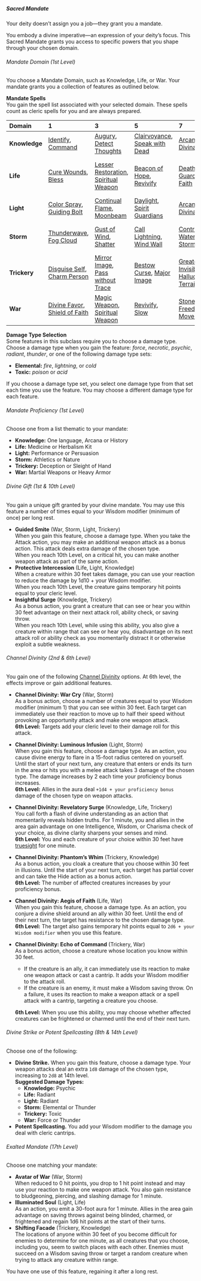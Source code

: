 ##### Sacred Mandate

Your deity doesn’t assign you a job—they grant you a mandate.

You embody a divine imperative—an expression of your deity’s focus.
This Sacred Mandate grants you access to specific powers that you shape through your chosen domain.

###### Mandate Domain (1st Level)

You choose a Mandate Domain, such as Knowledge, Life, or War.
Your mandate grants you a collection of features as outlined below.

**Mandate Spells**
\
You gain the spell list associated with your selected domain.
These spells count as cleric spells for you and are always prepared.

| Domain        | 1 | 3 | 5 | 7 | 9 |
|:--------------|:--|:--|:--|:--|:--|
| **Knowledge** | [Identify](#Identify_identify), [Command](#Command_command) | [Augury](#Augury_augury), [Detect Thoughts](#Detect_Thoughts_detect_thoughts) | [Clairvoyance](#Clairvoyance_clairvoyance), [Speak with Dead](#Speak_with_Dead_speak_with_dead) | [Arcane Eye](#Arcane_Eye_arcane_eye), [Divination](#Divination_divination) | [Legend Lore](#Legend_Lore_legend_lore), [Scrying](#Scrying_scrying) |
| **Life**      | [Cure Wounds](#Cure_Wounds_cure_wounds), [Bless](#Bless_bless) | [Lesser Restoration](#Lesser_Restoration_lesser_restoration), [Spiritual Weapon](#Spiritual_Weapon_spiritual_weapon) | [Beacon of Hope](#Beacon_of_Hope_beacon_of_hope), [Revivify](#Revivify_revivify) | [Death Ward](#Death_Ward_death_ward), [Guardian of Faith](#Guardian_of_Faith_guardian_of_faith) | [Mass Cure Wounds](#Mass_Cure_Wounds_mass_cure_wounds), [Raise Dead](#Raise_Dead_raise_dead) |
| **Light**     | [Color Spray](#Color_Spray_color_spray), [Guiding Bolt](#Guiding_Bolt_guiding_bolt) | [Continual Flame](#Continual_Flame_continual_flame), [Moonbeam](#Moonbeam_moonbeam) | [Daylight](#Daylight_daylight), [Spirit Guardians](#Spirit_Guardians_spirit_guardians) | [Arcane Eye](#Arcane_Eye_arcane_eye), [Divination](#Divination_divination) | [Dream](#Dream_dream), [Scrying](#Scrying_scrying) |
| **Storm**     | [Thunderwave](#Thunderwave_thunderwave), [Fog Cloud](#Fog_Cloud_fog_cloud) | [Gust of Wind](#Gust_of_Wind_gust_of_wind), [Shatter](#Shatter_shatter) | [Call Lightning](#Call_Lightning_call_lightning), [Wind Wall](#Wind_Wall_wind_wall) | [Control Water](#Control_Water_control_water), [Ice Storm](#Ice_Storm_ice_storm) | [Control Weather](#Control_Weather_control_weather), [Flame Strike](#Flame_Strike_flame_strike) |
| **Trickery**  | [Disguise Self](#Disguise_Self_disguise_self), [Charm Person](#Charm_Person_charm_person) | [Mirror Image](#Mirror_Image_mirror_image), [Pass without Trace](#Pass_without_Trace_pass_without_trace) | [Bestow Curse](#Bestow_Curse_bestow_curse), [Major Image](#Major_Image_major_image) | [Greater Invisibility](#Greater_Invisibility_greater_invisibility), [Hallucinatory Terrain](#Hallucinatory_Terrain_hallucinatory_terrain) | [Mislead](#Mislead_mislead), [Seeming](#Seeming_seeming) |
| **War**       | [Divine Favor](#Divine_Favor_divine_favor), [Shield of Faith](#Shield_of_Faith_shield_of_faith) | [Magic Weapon](#Magic_Weapon_magic_weapon), [Spiritual Weapon](#Spiritual_Weapon_spiritual_weapon) | [Revivify](#Revivify_revivify), [Slow](#Slow_slow) | [Stoneskin](#Stoneskin_stoneskin), [Freedom of Movement](#Freedom_of_Movement_freedom_of_movement) | [Hold Monster](#Hold_Monster_hold_monster), [Flame Strike](#Flame_Strike_flame_strike) |

**Damage Type Selection**
\
Some features in this subclass require you to choose a damage type.
Choose a damage type when you gain the feature: _force_, _necrotic_, _psychic_, _radiant_, _thunder_, or one of the following damage type sets:

- **Elemental:** _fire_, _lightning_, or _cold_
- **Toxic:** _poison_ or _acid_

If you choose a damage type set, you select one damage type from that set each time you use the feature.
You may choose a different damage type for each feature.

###### Mandate Proficiency (1st Level)

Choose one from a list thematic to your mandate:

- **Knowledge:** One language, Arcana or History
- **Life:** Medicine or Herbalism Kit
- **Light:** Performance or Persuasion
- **Storm:** Athletics or Nature
- **Trickery:** Deception or Sleight of Hand
- **War:** Martial Weapons or Heavy Armor

###### Divine Gift (1st & 10th Level)

You gain a unique gift granted by your divine mandate.
You may use this feature a number of times equal to your Wisdom modifier (minimum of once) per long rest.

- **Guided Smite** (War, Storm, Light, Trickery)
  \
  When you gain this feature, choose a damage type.
  When you take the Attack action, you may make an additional weapon attack as a bonus action.
  This attack deals extra damage of the chosen type.
  \
  When you reach 10th Level, on a critical hit, you can make another weapon attack as part of the same action.
- **Protective Intercession** (Life, Light, Knowledge)
  \
  When a creature within 30 feet takes damage, you can use your reaction to reduce the damage by 1d10 + your Wisdom modifier.
  \
  When you reach 10th Level, the creature gains temporary hit points equal to your cleric level.
- **Insightful Surge** (Knowledge, Trickery)
  \
  As a bonus action, you grant a creature that can see or hear you within 30 feet advantage on their next attack roll, ability check, or saving throw.
  \
  When you reach 10th Level, while using this ability, you also give a creature within range that can see or hear you, disadvantage on its next attack roll or ability check as you momentarily distract it or otherwise exploit a subtle weakness.

###### Channel Divinity (2nd & 6th Level)

You gain one of the following [Channel Divinity](#Cleric_channel_divinity) options.
At 6th level, the effects improve or gain additional features.

- **Channel Divinity: War Cry** (War, Storm)
  \
  As a bonus action, choose a number of creatures equal to your Wisdom modifier (minimum 1) that you can see within 30 feet.
  Each target can immediately use their reaction to move up to half their speed without provoking an opportunity attack and make one weapon attack.
  \
  **6th Level:**
  Targets add your cleric level to their damage roll for this attack.
- **Channel Divinity: Luminous Infusion** (Light, Storm)
  \
  When you gain this feature, choose a damage type.
  As an action, you cause divine energy to flare in a 15-foot radius centered on yourself.
  Until the start of your next turn, any creature that enters or ends its turn in the area or hits you with a melee attack takes 3 damage of the chosen type.
  The damage increases by 2 each time your proficiency bonus increases.
  \
  **6th Level:**
  Allies in the aura deal `+1d4 + your proficiency bonus` damage of the chosen type on weapon attacks.
- **Channel Divinity: Revelatory Surge** (Knowledge, Life, Trickery)
  \
  You call forth a flash of divine understanding as an action that momentarily reveals hidden truths.
  For 1 minute, you and allies in the area gain advantage on one Intelligence, Wisdom, or Charisma check of your choice, as divine clarity sharpens your senses and mind.
  \
  **6th Level:**
  You and each creature of your choice within 30 feet have [truesight](#Exploration_Environment_truesight) for one minute.
- **Channel Divinity: Phantom’s Whim** (Trickery, Knowledge)
  \
  As a bonus action, you cloak a creature that you choose within 30 feet in illusions.
  Until the start of your next turn, each target has partial cover and can take the Hide action as a bonus action.
  \
  **6th Level:**
  The number of affected creatures increases by your proficiency bonus.
- **Channel Divinity: Aegis of Faith** (Life, War)
  \
  When you gain this feature, choose a damage type.
  As an action, you conjure a divine shield around an ally within 30 feet.
  Until the end of their next turn, the target has resistance to the chosen damage type.
  \
  **6th Level:**
  The target also gains temporary hit points equal to `2d6 + your Wisdom modifier` when you use this feature.
- **Channel Divinity: Echo of Command** (Trickery, War)
  \
  As a bonus action, choose a creature whose location you know within 30 feet.
  - If the creature is an ally, it can immediately use its reaction to make one weapon attack or cast a cantrip.
    It adds your Wisdom modifier to the attack roll.
  - If the creature is an enemy, it must make a Wisdom saving throw.
    On a failure, it uses its reaction to make a weapon attack or a spell attack with a cantrip, targeting a creature you choose.

  **6th Level:**
  When you use this ability, you may choose whether affected creatures can be frightened or charmed until the end of their next turn.

###### Divine Strike or Potent Spellcasting (8th & 14th Level)

Choose one of the following:

- **Divine Strike.**
  When you gain this feature, choose a damage type.
  Your weapon attacks deal an extra `1d8` damage of the chosen type, increasing to `2d8` at 14th level.
  \
  **Suggested Damage Types:**
  - **Knowledge:** Psychic
  - **Life:** Radiant
  - **Light:** Radiant
  - **Storm:** Elemental or Thunder
  - **Trickery:** Toxic
  - **War:** Force or Thunder
- **Potent Spellcasting.**
  You add your Wisdom modifier to the damage you deal with cleric cantrips.

###### Exalted Mandate (17th Level)

Choose one matching your mandate:

- **Avatar of War** (War, Storm)
  \
  When reduced to 0 hit points, you drop to 1 hit point instead and may use your reaction to make one weapon attack.
  You also gain resistance to bludgeoning, piercing, and slashing damage for 1 minute.
- **Illuminated Soul** (Light, Life)
  \
  As an action, you emit a 30-foot aura for 1 minute.
  Allies in the area gain advantage on saving throws against being blinded, charmed, or frightened and regain 1d6 hit points at the start of their turns.
- **Shifting Facade** (Trickery, Knowledge)
  \
  The locations of anyone within 30 feet of you become difficult for enemies to determine for one minute, as all creatures that you choose, including you, seem to switch places with each other.
  Enemies must succeed on a Wisdom saving throw or target a random creature when trying to attack any creature within range.

You have one use of this feature, regaining it after a long rest.
